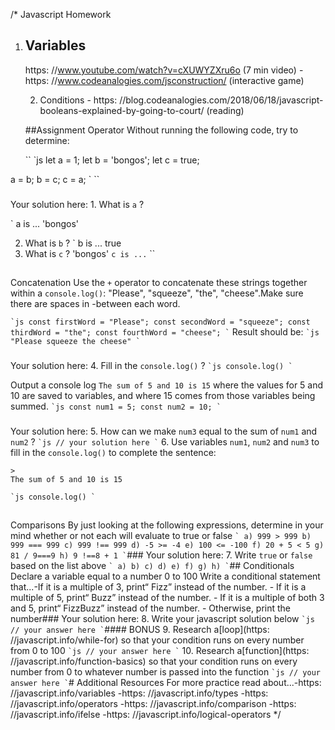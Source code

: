/*
Javascript Homework

1. Variables
    -
    https: //www.youtube.com/watch?v=cXUWYZXru6o (7 min video)
    -https: //www.codeanalogies.com/jsconstruction/ (interactive game)

    2. Conditions -
    https: //blog.codeanalogies.com/2018/06/18/javascript-booleans-explained-by-going-to-court/ (reading)


    ##Assignment Operator
Without running the following code,
try to determine:

    ``
`js
let a = 1;
let b = 'bongos';
let c = true;

a = b;
b = c;
c = a;
`
``

###
Your solution here:
    1. What is `a` ?
    
`
a is ...
'bongos'

2. What is `b` ?
`
b is ...
true 
3. What is `c` ?
    'bongos'
`
c is ...
`
``

##
Concatenation
Use the `+`
operator to concatenate these strings together within a `console.log()`: "Please", "squeeze", "the", "cheese".Make sure
there are spaces in -between each word.

``
`js
const firstWord = "Please";
const secondWord = "squeeze";
const thirdWord = "the";
const fourthWord = "cheese";
`
``
Result should be:
    ``
`js
"Please squeeze the cheese"
`
``

###
Your solution here:
    4. Fill in the `console.log()` ?
    ``
`js
console.log()
`
``

Output a console log `The sum of 5 and 10 is 15`
where the values
for 5 and 10 are saved to variables, and where 15 comes from those variables being summed.
``
`js
const num1 = 5;
const num2 = 10;
`
``

###
Your solution here:
    5. How can we make `num3`
equal to the sum of `num1`
and `num2` ?
    ``
`js
// your solution here
`
``
6. Use variables `num1`, `num2`
and `num3`
to fill in the `console.log()`
to complete the sentence:

    >
    The sum of 5 and 10 is 15

``
`js
console.log()
`
``

##
Comparisons
By just looking at the following expressions, determine in your mind whether or not each will evaluate to true or false ``
`
a) 999 > 999
b) 999 === 999
c) 999 !== 999
d) -5 >= -4
e) 100 <= -100 f) 20 + 5 < 5 g) 81 / 9===9 h) 9 !==8 + 1 `
``###
Your solution here: 7. Write `true`
or `false`
based on
the list above ``
` a) b) c) d) e) f) g) h) `
``##
Conditionals Declare a variable equal to a number 0 to 100 Write
a conditional statement that...-If it is a multiple of 3, print“ Fizz” instead of the number. - If it is a multiple of 5, print“ Buzz” instead of the number. - If it is a multiple of both 3 and 5, print“ FizzBuzz” instead of the
number. - Otherwise, print the number### Your solution here: 8. Write your javascript solution below ``
`js // your
    answer here `
``####
BONUS 9. Research a[loop](https: //javascript.info/while-for) so that your condition runs on
        every number from 0 to 100 ``
        `js // your answer here `
        ``
        10. Research a[function](https: //javascript.info/function-basics) so that your condition runs on every number from 0 to whatever
            number is passed into the
            function ``
            `js // your answer here `
            ``#
            Additional Resources For more practice read about...-https: //javascript.info/variables -https: //javascript.info/types -https: //javascript.info/operators
            -https: //javascript.info/comparison -https: //javascript.info/ifelse -https: //javascript.info/logical-operators */
            